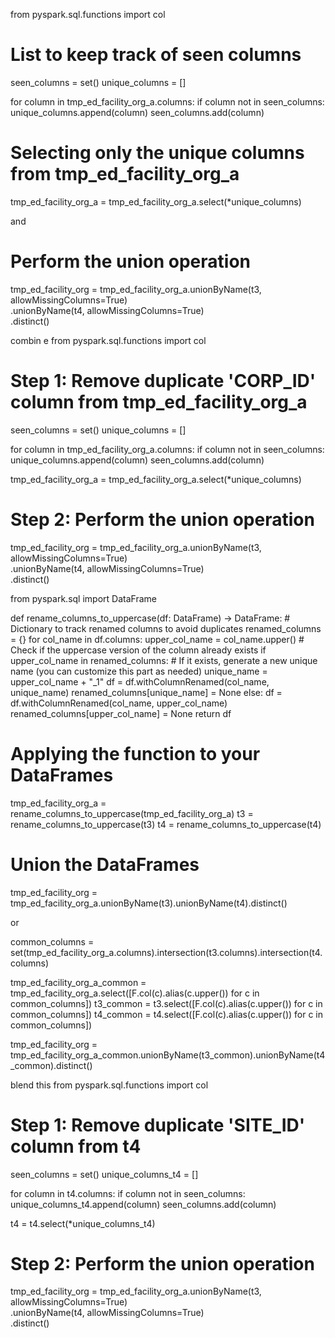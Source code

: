 from pyspark.sql.functions import col

# List to keep track of seen columns
seen_columns = set()
unique_columns = []

for column in tmp_ed_facility_org_a.columns:
    if column not in seen_columns:
        unique_columns.append(column)
        seen_columns.add(column)

# Selecting only the unique columns from tmp_ed_facility_org_a
tmp_ed_facility_org_a = tmp_ed_facility_org_a.select(*unique_columns)



and 
# Perform the union operation
tmp_ed_facility_org = tmp_ed_facility_org_a.unionByName(t3, allowMissingColumns=True) \
                                           .unionByName(t4, allowMissingColumns=True) \
                                           .distinct()

combin e
from pyspark.sql.functions import col

# Step 1: Remove duplicate 'CORP_ID' column from tmp_ed_facility_org_a
seen_columns = set()
unique_columns = []

for column in tmp_ed_facility_org_a.columns:
    if column not in seen_columns:
        unique_columns.append(column)
        seen_columns.add(column)

tmp_ed_facility_org_a = tmp_ed_facility_org_a.select(*unique_columns)

# Step 2: Perform the union operation
tmp_ed_facility_org = tmp_ed_facility_org_a.unionByName(t3, allowMissingColumns=True) \
                                           .unionByName(t4, allowMissingColumns=True) \
                                           .distinct()









from pyspark.sql import DataFrame

def rename_columns_to_uppercase(df: DataFrame) -> DataFrame:
    # Dictionary to track renamed columns to avoid duplicates
    renamed_columns = {}
    for col_name in df.columns:
        upper_col_name = col_name.upper()
        # Check if the uppercase version of the column already exists
        if upper_col_name in renamed_columns:
            # If it exists, generate a new unique name (you can customize this part as needed)
            unique_name = upper_col_name + "_1"
            df = df.withColumnRenamed(col_name, unique_name)
            renamed_columns[unique_name] = None
        else:
            df = df.withColumnRenamed(col_name, upper_col_name)
            renamed_columns[upper_col_name] = None
    return df

# Applying the function to your DataFrames
tmp_ed_facility_org_a = rename_columns_to_uppercase(tmp_ed_facility_org_a)
t3 = rename_columns_to_uppercase(t3)
t4 = rename_columns_to_uppercase(t4)

# Union the DataFrames
tmp_ed_facility_org = tmp_ed_facility_org_a.unionByName(t3).unionByName(t4).distinct()


or 

common_columns = set(tmp_ed_facility_org_a.columns).intersection(t3.columns).intersection(t4.columns)

tmp_ed_facility_org_a_common = tmp_ed_facility_org_a.select([F.col(c).alias(c.upper()) for c in common_columns])
t3_common = t3.select([F.col(c).alias(c.upper()) for c in common_columns])
t4_common = t4.select([F.col(c).alias(c.upper()) for c in common_columns])

tmp_ed_facility_org = tmp_ed_facility_org_a_common.unionByName(t3_common).unionByName(t4_common).distinct()


blend this 
from pyspark.sql.functions import col

# Step 1: Remove duplicate 'SITE_ID' column from t4
seen_columns = set()
unique_columns_t4 = []

for column in t4.columns:
    if column not in seen_columns:
        unique_columns_t4.append(column)
        seen_columns.add(column)

t4 = t4.select(*unique_columns_t4)

# Step 2: Perform the union operation
tmp_ed_facility_org = tmp_ed_facility_org_a.unionByName(t3, allowMissingColumns=True) \
                                           .unionByName(t4, allowMissingColumns=True) \
                                           .distinct()






